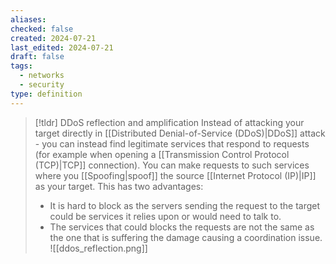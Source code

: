 ```yaml
---
aliases: 
checked: false
created: 2024-07-21
last_edited: 2024-07-21
draft: false
tags:
  - networks
  - security
type: definition
---
```

>[!tldr] DDoS reflection and amplification
>Instead of attacking your target directly in [[Distributed Denial-of-Service (DDoS)|DDoS]] attack - you can instead find legitimate services that respond to requests (for example when opening a [[Transmission Control Protocol (TCP)|TCP]] connection). You can make requests to such services where you [[Spoofing|spoof]] the source [[Internet Protocol (IP)|IP]] as your target. This has two advantages:
>- It is hard to block as the servers sending the request to the target could be services it relies upon or would need to talk to.
>- The services that could blocks the requests are not the same as the one that is suffering the damage causing a coordination issue.
>![[ddos_reflection.png]]


